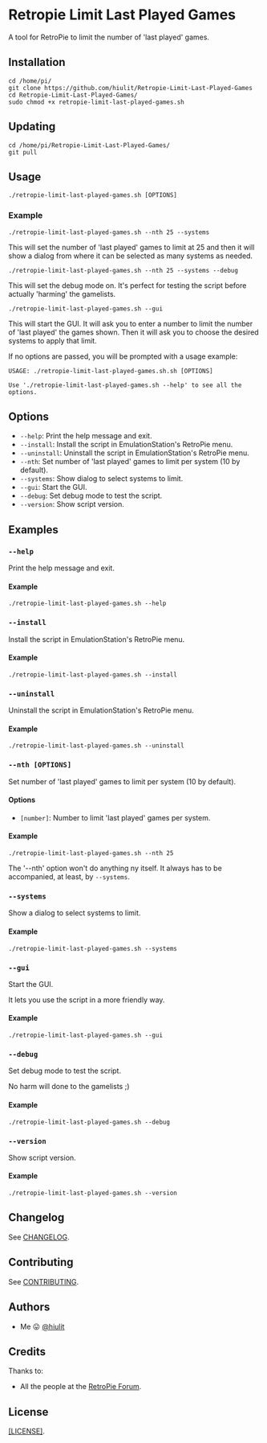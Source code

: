 # Retropie Limit Last Played Games
A tool for RetroPie to limit the number of 'last played' games.

## Installation

```
cd /home/pi/
git clone https://github.com/hiulit/Retropie-Limit-Last-Played-Games
cd Retropie-Limit-Last-Played-Games/
sudo chmod +x retropie-limit-last-played-games.sh
```

## Updating

```
cd /home/pi/Retropie-Limit-Last-Played-Games/
git pull
```

## Usage

```
./retropie-limit-last-played-games.sh [OPTIONS]
```

### Example

`./retropie-limit-last-played-games.sh --nth 25 --systems`

This will set the number of 'last played' games to limit at 25 and then it will show a dialog from where it can be selected as many systems as needed.

`./retropie-limit-last-played-games.sh --nth 25 --systems --debug`

This will set the debug mode on. It's perfect for testing the script before actually 'harming' the gamelists.

`./retropie-limit-last-played-games.sh --gui`

This will start the GUI. It will ask you to enter a number to limit the number of 'last played' the games shown. Then it will ask you to choose the desired systems to apply that limit.

If no options are passed, you will be prompted with a usage example:

```
USAGE: ./retropie-limit-last-played-games.sh.sh [OPTIONS]

Use './retropie-limit-last-played-games.sh --help' to see all the options.
```

## Options

* `--help`: Print the help message and exit.
* `--install`: Install the script in EmulationStation's RetroPie menu.
* `--uninstall`: Uninstall the script in EmulationStation's RetroPie menu.
* `--nth`: Set number of 'last played' games to limit per system (10 by default).
* `--systems`: Show dialog to select systems to limit.
* `--gui`: Start the GUI.
* `--debug`: Set debug mode to test the script.
* `--version`: Show script version.

## Examples

### `--help`

Print the help message and exit.

#### Example

`./retropie-limit-last-played-games.sh --help`

### `--install`

Install the script in EmulationStation's RetroPie menu.

#### Example

`./retropie-limit-last-played-games.sh --install`

### `--uninstall`

Uninstall the script in EmulationStation's RetroPie menu.

#### Example

`./retropie-limit-last-played-games.sh --uninstall`

### `--nth [OPTIONS]`

Set number of 'last played' games to limit per system (10 by default).

#### Options

* `[number]`: Number to limit 'last played' games per system.

#### Example

`./retropie-limit-last-played-games.sh --nth 25`

The '--nth' option won't do anything ny itself. It always has to be accompanied, at least, by `--systems`.

### `--systems`

Show a dialog to select systems to limit.

#### Example

`./retropie-limit-last-played-games.sh --systems`

### `--gui`

Start the GUI.

It lets you use the script in a more friendly way.

#### Example

`./retropie-limit-last-played-games.sh --gui`

### `--debug`

Set debug mode to test the script.

No harm will done to the gamelists ;)

#### Example

`./retropie-limit-last-played-games.sh --debug`

### `--version`

Show script version.

#### Example

`./retropie-limit-last-played-games.sh --version`

## Changelog

See [CHANGELOG](/CHANGELOG.md).

## Contributing

See [CONTRIBUTING](/CONTRIBUTING.md).

## Authors

* Me 😛 [@hiulit](https://github.com/hiulit)

## Credits

Thanks to:

* All the people at the [RetroPie Forum](https://retropie.org.uk/forum/).

## License

[[LICENSE]](/LICENSE).
